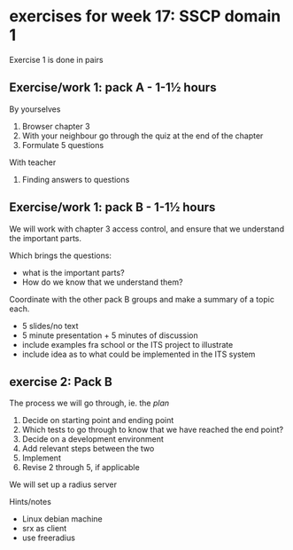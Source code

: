 # exercises for week 17: SSCP domain 1

Exercise 1 is done in pairs

## Exercise/work 1: pack A - 1-1½ hours
By yourselves
1. Browser chapter 3
2. With your neighbour go through the quiz at the end of the chapter
3. Formulate 5 questions

With teacher
1. Finding answers to questions


## Exercise/work 1: pack B - 1-1½ hours
We will work with chapter 3 access control, and ensure that we understand the important parts.

Which brings the questions:
* what is the important parts?
* How do we know that we understand them?

Coordinate with the other pack B groups and make a summary of a topic each.
* 5 slides/no text
* 5 minute presentation + 5 minutes of discussion
* include examples fra school or the ITS project to illustrate
* include idea as to what could be implemented in the ITS system


## exercise 2: Pack B
The process we will go through, ie. the *plan*
1. Decide on starting point and ending point
2. Which tests to go through to know that we have reached the end point?
3. Decide on a development environment
4. Add relevant steps between the two
5. Implement
6. Revise 2 through 5, if applicable

We will set up a radius server

Hints/notes
* Linux debian machine
* srx as client
* use freeradius
